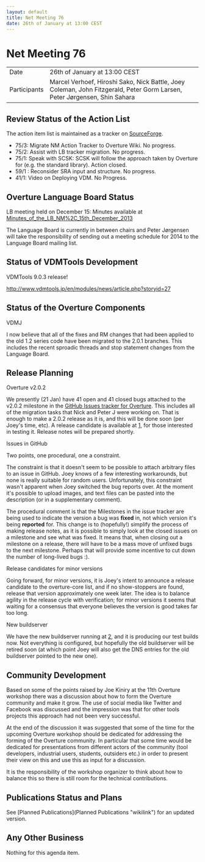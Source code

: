 ```yaml
---
layout: default
title: Net Meeting 76
date: 26th of January at 13:00 CEST
---
```



# Net Meeting 76

|||
|---|---|
| Date | 26th of January at 13:00 CEST |
| Participants | Marcel Verhoef, Hiroshi Sako, Nick Battle, Joey Coleman, John Fitzgerald, Peter Gorm Larsen, Peter Jørgensen, Shin Sahara |

Review Status of the Action List
--------------------------------

The action item list is maintained as a tracker on
[SourceForge](https://sourceforge.net/p/overture/netmeeting-actions/).

-   75/​3: Migrate NM Action Tracker to Overture Wiki. No progress.
-   75/​2: Assist with LB tracker migration. No progress.
-   75/​1: Speak with SCSK: SCSK will follow the approach taken by
    Overture for (e.g. the standard library). Action closed.
-   59/​1 : Reconsider SRA input and structure. No progress.
-   41/​1: Video on Deploying VDM. No Progress.

Overture Language Board Status
------------------------------

LB meeting held on December 15: Minutes available at
[Minutes\_of\_the\_LB\_NM%2C\_15th\_December\_2013](Minutes_of_the_LB_NM%2C_15th_December_2013 "wikilink")

The Language Board is currently in between chairs and Peter Jørgensen
will take the responsibility of sending out a meeting schedule for 2014
to the Language Board mailing list.

Status of VDMTools Development
------------------------------

VDMTools 9.0.3 release!

<http://www.vdmtools.jp/en/modules/news/article.php?storyid=27>

Status of the Overture Components
---------------------------------

VDMJ

I now believe that all of the fixes and RM changes that had been applied
to the old 1.2 series code have been migrated to the 2.0.1 branches.
This includes the recent sproadic threads and stop statement changes
from the Language Board.

Release Planning
----------------

Overture v2.0.2

We presently (21 Jan) have 41 open and 41 closed bugs attached to the
v2.0.2 milestone in the [GitHub Issues tracker for
Overture](https://github.com/overturetool/overture/issues?milestone=13&state=open).
This includes all of the migration tasks that Nick and Peter J were
working on. That is enough to make a 2.0.2 release as it is, and this
will be done soon (per Joey's time, etc). A release candidate is
available at [1](http://overture.au.dk/overture/release), for those
interested in testing it. Release notes will be prepared shortly.

Issues in GitHub

Two points, one procedural, one a constraint.

The constraint is that it doesn't seem to be possible to attach
arbitrary files to an issue in GitHub. Joey knows of a few interesting
workarounds, but none is really suitable for random users.
Unfortunately, this constraint wasn't apparent when Joey switched the
bug reports over. At the moment it's possible to upload images, and text
files can be pasted into the description (or in a supplementary
comment).

The procedural comment is that the Milestones in the issue tracker are
being used to indicate the version a bug was **fixed** in, not which
version it's being **reported** for. This change is to (hopefully!)
simplify the process of making release notes, as it is possible to
simply look at the closed issues on a milestone and see what was fixed.
It means that, when closing out a milestone on a release, there will
have to be a mass move of unfixed bugs to the next milestone. Perhaps
that will provide some incentive to cut down the number of long-lived
bugs :).

Release candidates for minor versions

Going forward, for minor versions, it is Joey's intent to announce a
release candidate to the overture-core list, and if no show-stoppers are
found, release that version approximately one week later. The idea is to
balance agility in the release cycle with verification; for minor
versions it seems that waiting for a consensus that everyone believes
the version is good takes far too long.

New buildserver

We have the new buildserver running at [2](http://overture.au.dk), and
it is producing our test builds now. Not everything is configured, but
hopefully the old buildserver will be retired soon (at which point Joey
will also get the DNS entries for the old buildserver pointed to the new
one).

Community Development
---------------------

Based on some of the points raised by Joe Kiniry at the 11th Overture
workshop there was a discussion about how to form the Overture community
and make it grow. The use of social media like Twitter and Facebook was
discussed and the impression was that for other tools projects this
approach had not been very successful.

At the end of the discussion it was suggested that some of the time for
the upcoming Overture workshop should be dedicated for addressing the
forming of the Overture community. In particular that some time would be
dedicated for presentations from different actors of the community (tool
developers, industrial users, students, outsiders etc.) in order to
present their view on this and use this as input for a discussion.

It is the responsibility of the workshop organizer to think about how to
balance this so there is still room for the technical contributions.

Publications Status and Plans
-----------------------------

See [Planned Publications](Planned Publications "wikilink") for an
updated version.

Any Other Business
------------------

Nothing for this agenda item.
